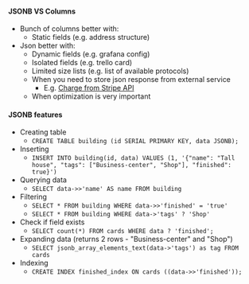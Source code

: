 #### JSONB VS Columns
* Bunch of columns better with:
    * Static fields (e.g. address structure)
* Json better with:
    * Dynamic fields (e.g. grafana config)
    * Isolated fields (e.g. trello card)
    * Limited size lists (e.g. list of available protocols)
    * When you need to store json response from external service
        * E.g. [Charge from Stripe API](https://stripe.com/docs/api/ruby#charge_object)
    * When optimization is very important

#### JSONB features
* Creating table
    * `CREATE TABLE building (id SERIAL PRIMARY KEY, data JSONB);`
* Inserting
    * `INSERT INTO building(id, data) VALUES (1, '{"name": "Tall house", "tags": ["Business-center", "Shop"], "finished": true}')`
* Querying data
    * `SELECT data->>'name' AS name FROM building`
* Filtering
    * `SELECT * FROM building WHERE data->>'finished' = 'true'`
    * `SELECT * FROM building WHERE data->'tags' ? 'Shop'`
* Check if field exists
    * `SELECT count(*) FROM cards WHERE data ? 'finished';`
* Expanding data (returns 2 rows - "Business-center" and "Shop")
    * `SELECT jsonb_array_elements_text(data->'tags') as tag FROM cards`
* Indexing
    * `CREATE INDEX finished_index ON cards ((data->>'finished'));`
